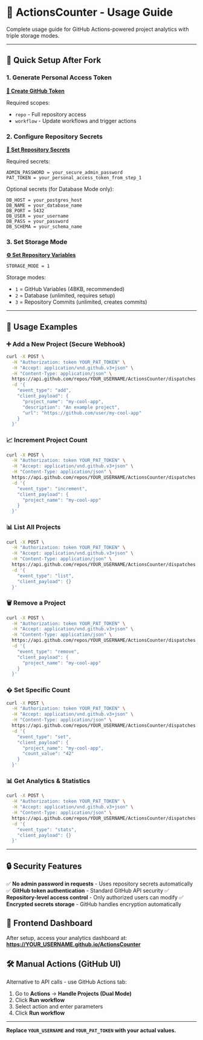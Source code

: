 # 📖 ActionsCounter - Usage Guide

Complete usage guide for GitHub Actions-powered project analytics with triple storage modes.

---

## 🚀 Quick Setup After Fork

### 1. Generate Personal Access Token
**[📝 Create GitHub Token](https://github.com/settings/tokens/new?scopes=repo,workflow&description=ActionsCounter%20Token)**

Required scopes:
- `repo` - Full repository access
- `workflow` - Update workflows and trigger actions

### 2. Configure Repository Secrets
**[🔐 Set Repository Secrets](https://github.com/{YOUR_USERNAME}/ActionsCounter/settings/secrets/actions)**

Required secrets:
```
ADMIN_PASSWORD = your_secure_admin_password
PAT_TOKEN = your_personal_access_token_from_step_1
```

Optional secrets (for Database Mode only):
```
DB_HOST = your_postgres_host
DB_NAME = your_database_name
DB_PORT = 5432
DB_USER = your_username
DB_PASS = your_password
DB_SCHEMA = your_schema_name
```

### 3. Set Storage Mode
**[⚙️ Set Repository Variables](https://github.com/{YOUR_USERNAME}/ActionsCounter/settings/variables/actions)**

```
STORAGE_MODE = 1
```

Storage modes:
- `1` = GitHub Variables (48KB, recommended)
- `2` = Database (unlimited, requires setup)
- `3` = Repository Commits (unlimited, creates commits)

---

## 🎯 Usage Examples

### ➕ Add a New Project (Secure Webhook)

```bash
curl -X POST \
  -H "Authorization: token YOUR_PAT_TOKEN" \
  -H "Accept: application/vnd.github.v3+json" \
  -H "Content-Type: application/json" \
  https://api.github.com/repos/YOUR_USERNAME/ActionsCounter/dispatches \
  -d '{
    "event_type": "add",
    "client_payload": {
      "project_name": "my-cool-app",
      "description": "An example project",
      "url": "https://github.com/user/my-cool-app"
    }
  }'
```

### 📈 Increment Project Count

```bash
curl -X POST \
  -H "Authorization: token YOUR_PAT_TOKEN" \
  -H "Accept: application/vnd.github.v3+json" \
  -H "Content-Type: application/json" \
  https://api.github.com/repos/YOUR_USERNAME/ActionsCounter/dispatches \
  -d '{
    "event_type": "increment",
    "client_payload": {
      "project_name": "my-cool-app"
    }
  }'
```

### 📊 List All Projects

```bash
curl -X POST \
  -H "Authorization: token YOUR_PAT_TOKEN" \
  -H "Accept: application/vnd.github.v3+json" \
  -H "Content-Type: application/json" \
  https://api.github.com/repos/YOUR_USERNAME/ActionsCounter/dispatches \
  -d '{
    "event_type": "list",
    "client_payload": {}
  }'
```

### 🗑️ Remove a Project

```bash
curl -X POST \
  -H "Authorization: token YOUR_PAT_TOKEN" \
  -H "Accept: application/vnd.github.v3+json" \
  -H "Content-Type: application/json" \
  https://api.github.com/repos/YOUR_USERNAME/ActionsCounter/dispatches \
  -d '{
    "event_type": "remove",
    "client_payload": {
      "project_name": "my-cool-app"
    }
  }'
```

### � Set Specific Count

```bash
curl -X POST \
  -H "Authorization: token YOUR_PAT_TOKEN" \
  -H "Accept: application/vnd.github.v3+json" \
  -H "Content-Type: application/json" \
  https://api.github.com/repos/YOUR_USERNAME/ActionsCounter/dispatches \
  -d '{
    "event_type": "set",
    "client_payload": {
      "project_name": "my-cool-app",
      "count_value": "42"
    }
  }'
```

### 📊 Get Analytics & Statistics

```bash
curl -X POST \
  -H "Authorization: token YOUR_PAT_TOKEN" \
  -H "Accept: application/vnd.github.v3+json" \
  -H "Content-Type: application/json" \
  https://api.github.com/repos/YOUR_USERNAME/ActionsCounter/dispatches \
  -d '{
    "event_type": "stats",
    "client_payload": {}
  }'
```

---

## 🔒 Security Features

✅ **No admin password in requests** - Uses repository secrets automatically
✅ **GitHub token authentication** - Standard GitHub API security
✅ **Repository-level access control** - Only authorized users can modify
✅ **Encrypted secrets storage** - GitHub handles encryption automatically

## 📱 Frontend Dashboard

After setup, access your analytics dashboard at:
**https://YOUR_USERNAME.github.io/ActionsCounter**

## 🛠️ Manual Actions (GitHub UI)

Alternative to API calls - use GitHub Actions tab:
1. Go to **Actions** → **Handle Projects (Dual Mode)**
2. Click **Run workflow**
3. Select action and enter parameters
4. Click **Run workflow**

---

**Replace `YOUR_USERNAME` and `YOUR_PAT_TOKEN` with your actual values.**
